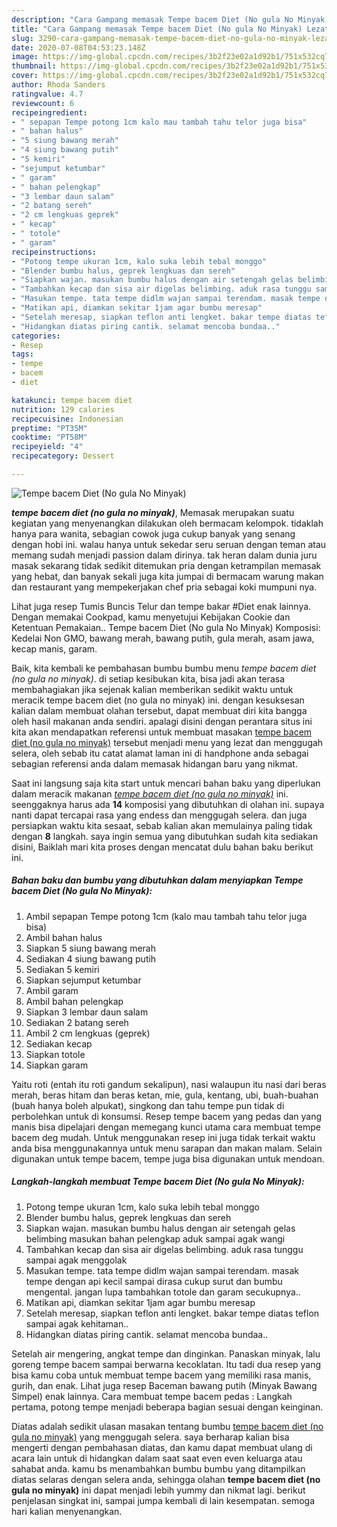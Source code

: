 ```yaml
---
description: "Cara Gampang memasak Tempe bacem Diet (No gula No Minyak) Lezat"
title: "Cara Gampang memasak Tempe bacem Diet (No gula No Minyak) Lezat"
slug: 3290-cara-gampang-memasak-tempe-bacem-diet-no-gula-no-minyak-lezat
date: 2020-07-08T04:53:23.148Z
image: https://img-global.cpcdn.com/recipes/3b2f23e02a1d92b1/751x532cq70/tempe-bacem-diet-no-gula-no-minyak-foto-resep-utama.jpg
thumbnail: https://img-global.cpcdn.com/recipes/3b2f23e02a1d92b1/751x532cq70/tempe-bacem-diet-no-gula-no-minyak-foto-resep-utama.jpg
cover: https://img-global.cpcdn.com/recipes/3b2f23e02a1d92b1/751x532cq70/tempe-bacem-diet-no-gula-no-minyak-foto-resep-utama.jpg
author: Rhoda Sanders
ratingvalue: 4.7
reviewcount: 6
recipeingredient:
- " sepapan Tempe potong 1cm kalo mau tambah tahu telor juga bisa"
- " bahan halus"
- "5 siung bawang merah"
- "4 siung bawang putih"
- "5 kemiri"
- "sejumput ketumbar"
- " garam"
- " bahan pelengkap"
- "3 lembar daun salam"
- "2 batang sereh"
- "2 cm lengkuas geprek"
- " kecap"
- " totole"
- " garam"
recipeinstructions:
- "Potong tempe ukuran 1cm, kalo suka lebih tebal monggo"
- "Blender bumbu halus, geprek lengkuas dan sereh"
- "Siapkan wajan. masukan bumbu halus dengan air setengah gelas belimbing masukan bahan pelengkap aduk sampai agak wangi"
- "Tambahkan kecap dan sisa air digelas belimbing. aduk rasa tunggu sampai agak menggolak"
- "Masukan tempe. tata tempe didlm wajan sampai terendam. masak tempe dengan api kecil sampai dirasa cukup surut dan bumbu mengental. jangan lupa tambahkan totole dan garam secukupnya.."
- "Matikan api, diamkan sekitar 1jam agar bumbu meresap"
- "Setelah meresap, siapkan teflon anti lengket. bakar tempe diatas teflon sampai agak kehitaman.."
- "Hidangkan diatas piring cantik. selamat mencoba bundaa.."
categories:
- Resep
tags:
- tempe
- bacem
- diet

katakunci: tempe bacem diet 
nutrition: 129 calories
recipecuisine: Indonesian
preptime: "PT35M"
cooktime: "PT58M"
recipeyield: "4"
recipecategory: Dessert

---
```



![Tempe bacem Diet (No gula No Minyak)](https://img-global.cpcdn.com/recipes/3b2f23e02a1d92b1/751x532cq70/tempe-bacem-diet-no-gula-no-minyak-foto-resep-utama.jpg)

<b><i>tempe bacem diet (no gula no minyak)</i></b>, Memasak merupakan suatu kegiatan yang menyenangkan dilakukan oleh bermacam kelompok. tidaklah hanya para wanita, sebagian cowok juga cukup banyak yang senang dengan hobi ini. walau hanya untuk sekedar seru seruan dengan teman atau memang sudah menjadi passion dalam dirinya. tak heran dalam dunia juru masak sekarang tidak sedikit ditemukan pria dengan ketrampilan memasak yang hebat, dan banyak sekali juga kita jumpai di bermacam warung makan dan restaurant yang mempekerjakan chef pria sebagai koki mumpuni nya.

Lihat juga resep Tumis Buncis Telur dan tempe bakar #Diet enak lainnya. Dengan memakai Cookpad, kamu menyetujui Kebijakan Cookie dan Ketentuan Pemakaian.. Tempe bacem Diet (No gula No Minyak) Komposisi: Kedelai Non GMO, bawang merah, bawang putih, gula merah, asam jawa, kecap manis, garam.

Baik, kita kembali ke pembahasan bumbu bumbu menu <i>tempe bacem diet (no gula no minyak)</i>. di setiap kesibukan kita, bisa jadi akan terasa membahagiakan jika sejenak kalian memberikan sedikit waktu untuk meracik tempe bacem diet (no gula no minyak) ini. dengan kesuksesan kalian dalam membuat olahan tersebut, dapat membuat diri kita bangga oleh hasil makanan anda sendiri. apalagi disini dengan perantara situs ini kita akan mendapatkan referensi untuk membuat masakan <u>tempe bacem diet (no gula no minyak)</u> tersebut menjadi menu yang lezat dan menggugah selera, oleh sebab itu catat alamat laman ini di handphone anda sebagai sebagian referensi anda dalam memasak hidangan baru yang nikmat.


Saat ini langsung saja kita start untuk mencari bahan baku yang diperlukan dalam meracik makanan <u><i>tempe bacem diet (no gula no minyak)</i></u> ini. seenggaknya harus ada <b>14</b> komposisi yang dibutuhkan di olahan ini. supaya nanti dapat tercapai rasa yang endess dan menggugah selera. dan juga persiapkan waktu kita sesaat, sebab kalian akan memulainya paling tidak dengan <b>8</b> langkah. saya ingin semua yang dibutuhkan sudah kita sediakan disini, Baiklah mari kita proses dengan mencatat dulu bahan baku berikut ini.

<!--inarticleads1-->

##### Bahan baku dan bumbu yang dibutuhkan dalam menyiapkan Tempe bacem Diet (No gula No Minyak):

1. Ambil  sepapan Tempe potong 1cm (kalo mau tambah tahu telor juga bisa)
1. Ambil  bahan halus
1. Siapkan 5 siung bawang merah
1. Sediakan 4 siung bawang putih
1. Sediakan 5 kemiri
1. Siapkan sejumput ketumbar
1. Ambil  garam
1. Ambil  bahan pelengkap
1. Siapkan 3 lembar daun salam
1. Sediakan 2 batang sereh
1. Ambil 2 cm lengkuas (geprek)
1. Sediakan  kecap
1. Siapkan  totole
1. Siapkan  garam


Yaitu roti (entah itu roti gandum sekalipun), nasi walaupun itu nasi dari beras merah, beras hitam dan beras ketan, mie, gula, kentang, ubi, buah-buahan (buah hanya boleh alpukat), singkong dan tahu tempe pun tidak di perbolehkan untuk di konsumsi. Resep tempe bacem yang pedas dan yang manis bisa dipelajari dengan memegang kunci utama cara membuat tempe bacem deg mudah. Untuk menggunakan resep ini juga tidak terkait waktu anda bisa menggunakannya untuk menu sarapan dan makan malam. Selain digunakan untuk tempe bacem, tempe juga bisa digunakan untuk mendoan. 

<!--inarticleads2-->

##### Langkah-langkah membuat Tempe bacem Diet (No gula No Minyak):

1. Potong tempe ukuran 1cm, kalo suka lebih tebal monggo
1. Blender bumbu halus, geprek lengkuas dan sereh
1. Siapkan wajan. masukan bumbu halus dengan air setengah gelas belimbing masukan bahan pelengkap aduk sampai agak wangi
1. Tambahkan kecap dan sisa air digelas belimbing. aduk rasa tunggu sampai agak menggolak
1. Masukan tempe. tata tempe didlm wajan sampai terendam. masak tempe dengan api kecil sampai dirasa cukup surut dan bumbu mengental. jangan lupa tambahkan totole dan garam secukupnya..
1. Matikan api, diamkan sekitar 1jam agar bumbu meresap
1. Setelah meresap, siapkan teflon anti lengket. bakar tempe diatas teflon sampai agak kehitaman..
1. Hidangkan diatas piring cantik. selamat mencoba bundaa..


Setelah air mengering, angkat tempe dan dinginkan. Panaskan minyak, lalu goreng tempe bacem sampai berwarna kecoklatan. Itu tadi dua resep yang bisa kamu coba untuk membuat tempe bacem yang memiliki rasa manis, gurih, dan enak. Lihat juga resep Baceman bawang putih (Minyak Bawang Simpel) enak lainnya. Cara membuat tempe bacem pedas : Langkah pertama, potong tempe menjadi beberapa bagian sesuai dengan keinginan. 

Diatas adalah sedikit ulasan masakan tentang bumbu <u>tempe bacem diet (no gula no minyak)</u> yang menggugah selera. saya berharap kalian bisa mengerti dengan pembahasan diatas, dan kamu dapat membuat ulang di acara lain untuk di hidangkan dalam saat saat even even keluarga atau sahabat anda. kamu bs menambahkan bumbu bumbu yang ditampilkan diatas selaras dengan selera anda, sehingga olahan <b>tempe bacem diet (no gula no minyak)</b> ini dapat menjadi lebih yummy dan nikmat lagi. berikut penjelasan singkat ini, sampai jumpa kembali di lain kesempatan. semoga hari kalian menyenangkan.
